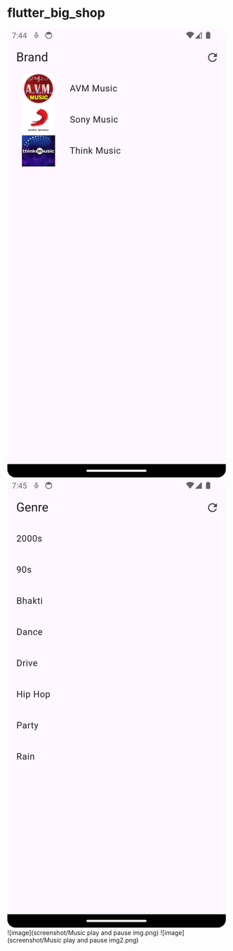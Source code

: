 # flutter_big_shop

![Image](screenshot/Brand.png)
![Image](screenshot/Genre.png)
![image](screenshot/Music play and pause img.png)
![image](screenshot/Music play and pause img2.png)